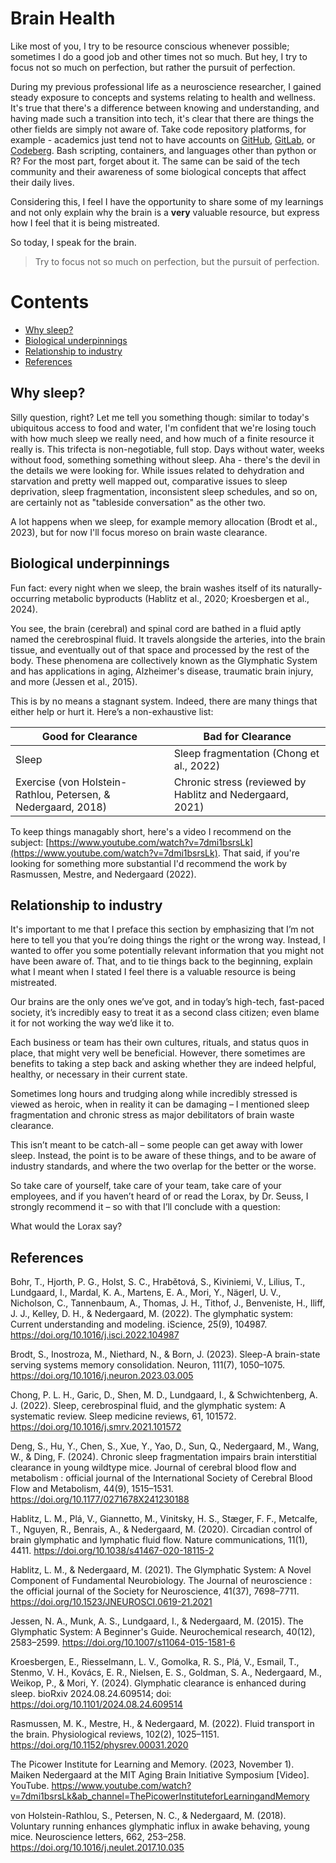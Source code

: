 # Brain Health

Like most of you, I try to be resource conscious whenever possible; sometimes I do a good job and other times not so much. But hey, I try to focus not so much on perfection, but rather the pursuit of perfection.

During my previous professional life as a neuroscience researcher, I gained steady exposure to concepts and systems relating to health and wellness. It's true that there's a difference between knowing and understanding, and having made such a transition into tech, it's clear that there are things the other fields are simply not aware of. Take code repository platforms, for example - academics just tend not to have accounts on [GitHub](https://github.com/), [GitLab](https://about.gitlab.com/), or [Codeberg](https://codeberg.org/). Bash scripting, containers, and languages other than python or R? For the most part, forget about it. The same can be said of the tech community and their awareness of some biological concepts that affect their daily lives. 

Considering this, I feel I have the opportunity to share some of my learnings and not only explain why the brain is a **very** valuable resource, but express how I feel that it is being mistreated.

So today, I speak for the brain.

> Try to focus not so much on perfection, but the pursuit of perfection.

# Contents

- [Why sleep?](#why-sleep?)
- [Biological underpinnings](#biological-underpinnings)
- [Relationship to industry](#relationship-to-industry)
- [References](#references)

## Why sleep?

Silly question, right? Let me tell you something though: similar to today's ubiquitous access to food and water, I'm confident that we're losing touch with how much sleep we really need, and how much of a finite resource it really is. This trifecta is non-negotiable, full stop. Days without water, weeks without food, something something without sleep. Aha - there's the devil in the details we were looking for. While issues related to dehydration and starvation and pretty well mapped out, comparative issues to sleep deprivation, sleep fragmentation, inconsistent sleep schedules, and so on, are certainly not as "tableside conversation" as the other two.

A lot happens when we sleep, for example memory allocation (Brodt et al., 2023), but for now I'll focus moreso on brain waste clearance.

## Biological underpinnings

Fun fact: every night when we sleep, the brain washes itself of its naturally-occurring metabolic byproducts (Hablitz et al., 2020; Kroesbergen et al., 2024).

You see, the brain (cerebral) and spinal cord are bathed in a fluid aptly named the cerebrospinal fluid. It travels alongside the arteries, into the brain tissue, and eventually out of that space and processed by the rest of the body. These phenomena are collectively known as the Glymphatic System and has applications in aging, Alzheimer's disease, traumatic brain injury, and more (Jessen et al., 2015).

This is by no means a stagnant system. Indeed, there are many things that either help or hurt it. Here’s a non-exhaustive list: 

| Good for Clearance                                            | Bad for Clearance                                         |
| ------------------------------------------------------------- | --------------------------------------------------------- |
| Sleep                                                         | Sleep fragmentation (Chong et al., 2022)                  |
| Exercise (von Holstein-Rathlou, Petersen, & Nedergaard, 2018) | Chronic stress (reviewed by Hablitz and Nedergaard, 2021) |

To keep things managably short, here's a video I recommend on the subject: [https://www.youtube.com/watch?v=7dmi1bsrsLk](https://www.youtube.com/watch?v=7dmi1bsrsLk). That said, if you're looking for something more substantial I'd recommend the work by Rasmussen, Mestre, and Nedergaard (2022).

## Relationship to industry

It's important to me that I preface this section by emphasizing that I’m not here to tell you that you’re doing things the right or the wrong way. Instead, I wanted to offer you some potentially relevant information that you might not have been aware of. That, and to tie things back to the beginning, explain what I meant when I stated I feel there is a valuable resource is being mistreated.

Our brains are the only ones we’ve got, and in today’s high-tech, fast-paced society, it’s incredibly easy to treat it as a second class citizen; even blame it for not working the way we’d like it to.

Each business or team has their own cultures, rituals, and status quos in place, that might very well be beneficial. However, there sometimes are benefits to taking a step back and asking whether they are indeed helpful, healthy, or necessary in their current state.

Sometimes long hours and trudging along while incredibly stressed is viewed as heroic, when in reality it can be damaging – I mentioned sleep fragmentation and chronic stress as major debilitators of brain waste clearance.

This isn’t meant to be catch-all – some people can get away with lower sleep. Instead, the point is to be aware of these things, and to be aware of industry standards, and where the two overlap for the better or the worse.

So take care of yourself, take care of your team, take care of your employees, and if you haven’t heard of or read the Lorax, by Dr. Seuss, I strongly recommend it – so with that I’ll conclude with a question:

What would the Lorax say?

## References

Bohr, T., Hjorth, P. G., Holst, S. C., Hrabětová, S., Kiviniemi, V., Lilius, T., Lundgaard, I., Mardal, K. A., Martens, E. A., Mori, Y., Nägerl, U. V., Nicholson, C., Tannenbaum, A., Thomas, J. H., Tithof, J., Benveniste, H., Iliff, J. J., Kelley, D. H., & Nedergaard, M. (2022). The glymphatic system: Current understanding and modeling. iScience, 25(9), 104987. https://doi.org/10.1016/j.isci.2022.104987

Brodt, S., Inostroza, M., Niethard, N., & Born, J. (2023). Sleep-A brain-state serving systems memory consolidation. Neuron, 111(7), 1050–1075. https://doi.org/10.1016/j.neuron.2023.03.005

Chong, P. L. H., Garic, D., Shen, M. D., Lundgaard, I., & Schwichtenberg, A. J. (2022). Sleep, cerebrospinal fluid, and the glymphatic system: A systematic review. Sleep medicine reviews, 61, 101572. https://doi.org/10.1016/j.smrv.2021.101572

Deng, S., Hu, Y., Chen, S., Xue, Y., Yao, D., Sun, Q., Nedergaard, M., Wang, W., & Ding, F. (2024). Chronic sleep fragmentation impairs brain interstitial clearance in young wildtype mice. Journal of cerebral blood flow and metabolism : official journal of the International Society of Cerebral Blood Flow and Metabolism, 44(9), 1515–1531. https://doi.org/10.1177/0271678X241230188

Hablitz, L. M., Plá, V., Giannetto, M., Vinitsky, H. S., Stæger, F. F., Metcalfe, T., Nguyen, R., Benrais, A., & Nedergaard, M. (2020). Circadian control of brain glymphatic and lymphatic fluid flow. Nature communications, 11(1), 4411. https://doi.org/10.1038/s41467-020-18115-2

Hablitz, L. M., & Nedergaard, M. (2021). The Glymphatic System: A Novel Component of Fundamental Neurobiology. The Journal of neuroscience : the official journal of the Society for Neuroscience, 41(37), 7698–7711. https://doi.org/10.1523/JNEUROSCI.0619-21.2021

Jessen, N. A., Munk, A. S., Lundgaard, I., & Nedergaard, M. (2015). The Glymphatic System: A Beginner's Guide. Neurochemical research, 40(12), 2583–2599. https://doi.org/10.1007/s11064-015-1581-6

Kroesbergen, E., Riesselmann, L. V., Gomolka, R. S., Plá, V., Esmail, T., Stenmo, V. H., Kovács, E. R., Nielsen, E. S., Goldman, S. A., Nedergaard, M., Weikop, P., & Mori, Y. (2024). Glymphatic clearance is enhanced during sleep. bioRxiv 2024.08.24.609514; doi: https://doi.org/10.1101/2024.08.24.609514

Rasmussen, M. K., Mestre, H., & Nedergaard, M. (2022). Fluid transport in the brain. Physiological reviews, 102(2), 1025–1151. https://doi.org/10.1152/physrev.00031.2020

The Picower Institute for Learning and Memory. (2023, November 1). Maiken Nedergaard at the MIT Aging Brain Initiative Symposium [Video]. YouTube. https://www.youtube.com/watch?v=7dmi1bsrsLk&ab_channel=ThePicowerInstituteforLearningandMemory

von Holstein-Rathlou, S., Petersen, N. C., & Nedergaard, M. (2018). Voluntary running enhances glymphatic influx in awake behaving, young mice. Neuroscience letters, 662, 253–258. https://doi.org/10.1016/j.neulet.2017.10.035

